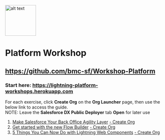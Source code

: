 <img src="https://c1.sfdcstatic.com/content/dam/web/en_us/www/images/home/logo-salesforce.svg" alt="alt text" width="100" height="100">

# Platform Workshop
## https://github.com/bmc-sf/Workshop-Platform

### Start here:  https://lightning-platform-workshops.herokuapp.com


For each exercise, click **Create Org** on the **Org Launcher** page, then use the below link to access the guide.<br/>
NOTE:  Leave the **Salesforce DX Public Deployer** tab **Open** for later use

1. [Make Salesforce Your Back Office Agility Layer](https://github.com/bmc-sf/Workshop---Platform/blob/master/Make-Salesforce-Your-Back-Office-Agility-Layer.pdf) [- Create Org](https://hosted-scratch.herokuapp.com/launch?template=https://github.com/mshanemc/DF17integrationWorkshops&email=required)
2. [Get started with the new Flow Builder](https://github.com/bmc-sf/Workshop---Platform/blob/master/Get-started-with-Flow-Builder.pdf) [- Create Org](https://hosted-scratch.herokuapp.com/launch?template=https://github.com/mshanemc/flows-simple)
3. [5 Things You Can Now Do with Lightning Web Components](https://github.com/bmc-sf/Workshop---Platform/blob/master/5-Things-You-Can-Now-Do-with-Lightning-Web-Components.pdf) [- Create Org](https://hosted-scratch.herokuapp.com/launch?template=https://github.com/mshanemc/lwc-workshop)



